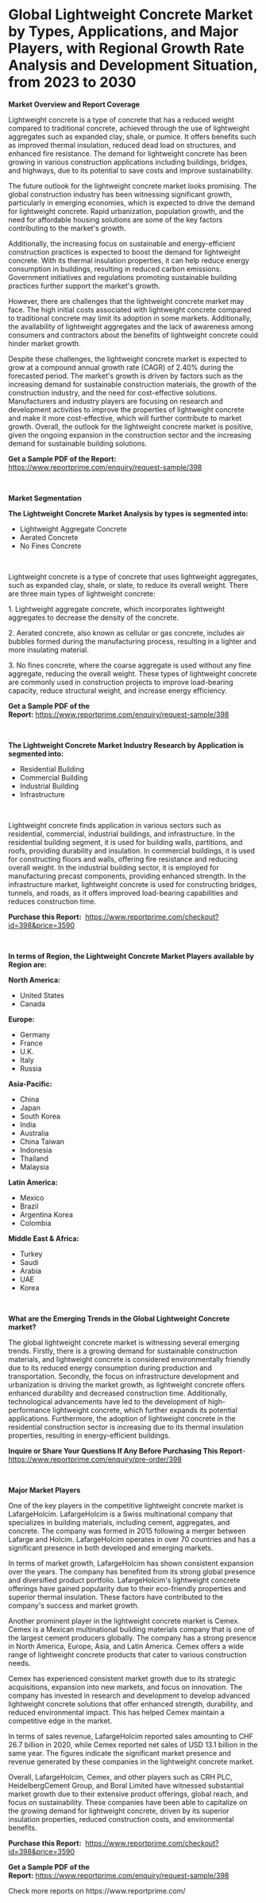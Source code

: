<p><h1>Global Lightweight Concrete Market by Types, Applications, and Major Players, with Regional Growth Rate Analysis and Development Situation, from 2023 to 2030</h1></p><p><strong>Market Overview and Report Coverage</strong></p>
<p><p>Lightweight concrete is a type of concrete that has a reduced weight compared to traditional concrete, achieved through the use of lightweight aggregates such as expanded clay, shale, or pumice. It offers benefits such as improved thermal insulation, reduced dead load on structures, and enhanced fire resistance. The demand for lightweight concrete has been growing in various construction applications including buildings, bridges, and highways, due to its potential to save costs and improve sustainability.</p><p>The future outlook for the lightweight concrete market looks promising. The global construction industry has been witnessing significant growth, particularly in emerging economies, which is expected to drive the demand for lightweight concrete. Rapid urbanization, population growth, and the need for affordable housing solutions are some of the key factors contributing to the market's growth.</p><p>Additionally, the increasing focus on sustainable and energy-efficient construction practices is expected to boost the demand for lightweight concrete. With its thermal insulation properties, it can help reduce energy consumption in buildings, resulting in reduced carbon emissions. Government initiatives and regulations promoting sustainable building practices further support the market's growth.</p><p>However, there are challenges that the lightweight concrete market may face. The high initial costs associated with lightweight concrete compared to traditional concrete may limit its adoption in some markets. Additionally, the availability of lightweight aggregates and the lack of awareness among consumers and contractors about the benefits of lightweight concrete could hinder market growth.</p><p>Despite these challenges, the lightweight concrete market is expected to grow at a compound annual growth rate (CAGR) of 2.40% during the forecasted period. The market's growth is driven by factors such as the increasing demand for sustainable construction materials, the growth of the construction industry, and the need for cost-effective solutions. Manufacturers and industry players are focusing on research and development activities to improve the properties of lightweight concrete and make it more cost-effective, which will further contribute to market growth. Overall, the outlook for the lightweight concrete market is positive, given the ongoing expansion in the construction sector and the increasing demand for sustainable building solutions.</p></p>
<p><strong>Get a Sample PDF of the Report:</strong> <a href="https://www.reportprime.com/enquiry/request-sample/398">https://www.reportprime.com/enquiry/request-sample/398</a></p>
<p>&nbsp;</p>
<p><strong>Market Segmentation</strong></p>
<p><strong>The Lightweight Concrete Market Analysis by types is segmented into:</strong></p>
<p><ul><li>Lightweight Aggregate Concrete</li><li>Aerated Concrete</li><li>No Fines Concrete</li></ul></p>
<p>&nbsp;</p>
<p><p>Lightweight concrete is a type of concrete that uses lightweight aggregates, such as expanded clay, shale, or slate, to reduce its overall weight. There are three main types of lightweight concrete: </p><p>1. Lightweight aggregate concrete, which incorporates lightweight aggregates to decrease the density of the concrete. </p><p>2. Aerated concrete, also known as cellular or gas concrete, includes air bubbles formed during the manufacturing process, resulting in a lighter and more insulating material. </p><p>3. No fines concrete, where the coarse aggregate is used without any fine aggregate, reducing the overall weight. These types of lightweight concrete are commonly used in construction projects to improve load-bearing capacity, reduce structural weight, and increase energy efficiency.</p></p>
<p><strong>Get a Sample PDF of the Report:</strong>&nbsp;<a href="https://www.reportprime.com/enquiry/request-sample/398">https://www.reportprime.com/enquiry/request-sample/398</a></p>
<p>&nbsp;</p>
<p><strong>The Lightweight Concrete Market Industry Research by Application is segmented into:</strong></p>
<p><ul><li>Residential Building</li><li>Commercial Building</li><li>Industrial Building</li><li>Infrastructure</li></ul></p>
<p>&nbsp;</p>
<p><p>Lightweight concrete finds application in various sectors such as residential, commercial, industrial buildings, and infrastructure. In the residential building segment, it is used for building walls, partitions, and roofs, providing durability and insulation. In commercial buildings, it is used for constructing floors and walls, offering fire resistance and reducing overall weight. In the industrial building sector, it is employed for manufacturing precast components, providing enhanced strength. In the infrastructure market, lightweight concrete is used for constructing bridges, tunnels, and roads, as it offers improved load-bearing capabilities and reduces construction time.</p></p>
<p><strong>Purchase this Report:</strong>&nbsp; <a href="https://www.reportprime.com/checkout?id=398&price=3590">https://www.reportprime.com/checkout?id=398&price=3590</a></p>
<p>&nbsp;</p>
<p><strong>In terms of Region, the Lightweight Concrete Market Players available by Region are:</strong></p>
<p>
    <p> <strong> North America: </strong>
        <ul>
            <li>United States</li>
            <li>Canada</li>
        </ul>
        </p> 
    <p> <strong> Europe: </strong>
        <ul>
            <li>Germany</li>
            <li>France</li>
            <li>U.K.</li>
            <li>Italy</li>
            <li>Russia</li>
        </ul>
        </p> 
    <p> <strong> Asia-Pacific: </strong>
        <ul>
            <li>China</li>
            <li>Japan</li>
            <li>South Korea</li>
            <li>India</li>
            <li>Australia</li>
            <li>China Taiwan</li>
            <li>Indonesia</li>
            <li>Thailand</li>
            <li>Malaysia</li>
        </ul>
        </p> 
    <p> <strong> Latin America: </strong>
        <ul>
            <li>Mexico</li>
            <li>Brazil</li>
            <li>Argentina Korea</li>
            <li>Colombia</li>
        </ul>
        </p> 
    <p> <strong> Middle East & Africa: </strong>
        <ul>
            <li>Turkey</li>
            <li>Saudi</li>
            <li>Arabia</li>
            <li>UAE</li>
            <li>Korea</li>
        </ul>
    </p>
    </p>
<p>&nbsp;</p>
<p><strong>What are the Emerging Trends in the Global Lightweight Concrete market?</strong></p>
<p><p>The global lightweight concrete market is witnessing several emerging trends. Firstly, there is a growing demand for sustainable construction materials, and lightweight concrete is considered environmentally friendly due to its reduced energy consumption during production and transportation. Secondly, the focus on infrastructure development and urbanization is driving the market growth, as lightweight concrete offers enhanced durability and decreased construction time. Additionally, technological advancements have led to the development of high-performance lightweight concrete, which further expands its potential applications. Furthermore, the adoption of lightweight concrete in the residential construction sector is increasing due to its thermal insulation properties, resulting in energy-efficient buildings.</p></p>
<p><strong>Inquire or Share Your Questions If Any Before Purchasing This Report</strong>- <a href="https://www.reportprime.com/enquiry/pre-order/398">https://www.reportprime.com/enquiry/pre-order/398</a></p>
<p>&nbsp;</p>
<p><strong>Major Market Players</strong></p>
<p><p>One of the key players in the competitive lightweight concrete market is LafargeHolcim. LafargeHolcim is a Swiss multinational company that specializes in building materials, including cement, aggregates, and concrete. The company was formed in 2015 following a merger between Lafarge and Holcim. LafargeHolcim operates in over 70 countries and has a significant presence in both developed and emerging markets.</p><p>In terms of market growth, LafargeHolcim has shown consistent expansion over the years. The company has benefited from its strong global presence and diversified product portfolio. LafargeHolcim's lightweight concrete offerings have gained popularity due to their eco-friendly properties and superior thermal insulation. These factors have contributed to the company's success and market growth.</p><p>Another prominent player in the lightweight concrete market is Cemex. Cemex is a Mexican multinational building materials company that is one of the largest cement producers globally. The company has a strong presence in North America, Europe, Asia, and Latin America. Cemex offers a wide range of lightweight concrete products that cater to various construction needs.</p><p>Cemex has experienced consistent market growth due to its strategic acquisitions, expansion into new markets, and focus on innovation. The company has invested in research and development to develop advanced lightweight concrete solutions that offer enhanced strength, durability, and reduced environmental impact. This has helped Cemex maintain a competitive edge in the market.</p><p>In terms of sales revenue, LafargeHolcim reported sales amounting to CHF 26.7 billion in 2020, while Cemex reported net sales of USD 13.1 billion in the same year. The figures indicate the significant market presence and revenue generated by these companies in the lightweight concrete market.</p><p>Overall, LafargeHolcim, Cemex, and other players such as CRH PLC, HeidelbergCement Group, and Boral Limited have witnessed substantial market growth due to their extensive product offerings, global reach, and focus on sustainability. These companies have been able to capitalize on the growing demand for lightweight concrete, driven by its superior insulation properties, reduced construction costs, and environmental benefits.</p></p>
<p><strong>Purchase this Report:</strong>&nbsp;&nbsp;<a href="https://www.reportprime.com/checkout?id=398&price=3590">https://www.reportprime.com/checkout?id=398&price=3590</a></p>
<p></p>
<p><strong>Get a Sample PDF of the Report:</strong>&nbsp;<a href="https://www.reportprime.com/enquiry/request-sample/398">https://www.reportprime.com/enquiry/request-sample/398</a></p>
<p>Check more reports on https://www.reportprime.com/</p>